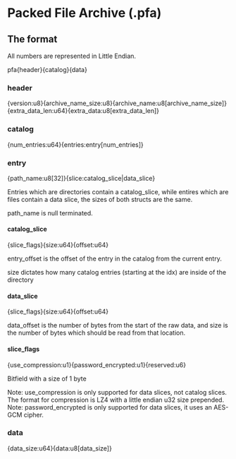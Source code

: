 # Packed File Archive (.pfa)

## The format
All numbers are represented in Little Endian.

pfa{header}{catalog}{data}

### header
{version:u8}{archive_name_size:u8}{archive_name:u8\[archive_name_size\]}{extra_data_len:u64}{extra_data:u8\[extra_data_len\]}

### catalog
{num_entries:u64}{entries:entry\[num_entries\]}

### entry
{path_name:u8\[32\]}{slice:catalog_slice|data_slice}

Entries which are directories contain a catalog_slice, while entires which are files contain a data slice, the sizes of both structs are the same.

path_name is null terminated.

#### catalog_slice
{slice_flags}{size:u64}{offset:u64}

entry_offset is the offset of the entry in the catalog from the current entry.

size dictates how many catalog entries (starting at the idx) are inside of the directory

#### data_slice
{slice_flags}{size:u64}{offset:u64}

data_offset is the number of bytes from the start of the raw data, and size is the number of bytes which should be read from that location.

#### slice_flags
{use_compression:u1}{password_encrypted:u1}{reserved:u6}

Bitfield with a size of 1 byte

Note: use_compression is only supported for data slices, not catalog slices. The format for compression is LZ4 with a little endian u32 size prepended.
Note: password_encrypted is only supported for data slices, it uses an AES-GCM cipher.

### data
{data_size:u64}{data:u8\[data_size\]}
